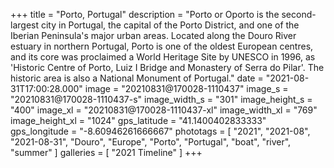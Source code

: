 +++
title = "Porto, Portugal"
description = "Porto or Oporto is the second-largest city in Portugal, the capital of the Porto District, and one of the Iberian Peninsula's major urban areas. Located along the Douro River estuary in northern Portugal, Porto is one of the oldest European centres, and its core was proclaimed a World Heritage Site by UNESCO in 1996, as 'Historic Centre of Porto, Luiz I Bridge and Monastery of Serra do Pilar'. The historic area is also a National Monument of Portugal."
date = "2021-08-31T17:00:28.000"
image = "20210831@170028-1110437"
image_s = "20210831@170028-1110437-s"
image_width_s = "301"
image_height_s = "400"
image_xl = "20210831@170028-1110437-xl"
image_width_xl = "769"
image_height_xl = "1024"
gps_latitude = "41.1400402833333"
gps_longitude = "-8.60946261666667"
phototags = [ "2021", "2021-08", "2021-08-31", "Douro", "Europe", "Porto", "Portugal", "boat", "river", "summer" ]
galleries = [ "2021 Timeline" ]
+++
